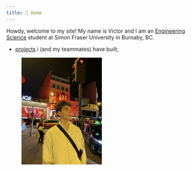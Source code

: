 ```yaml
---
title: 🏡 Home
---
```


Howdy, welcome to my site! My name is Victor and I am an [Engineering Science](https://www.sfu.ca/engineering/prospective-students/undergraduate-students/programs.html) student at Simon Fraser University in Burnaby, BC.

- [projects](about/projects.md) i (and my teammates) have built;

<figure>
	<img src="me.jpeg" alt="me in cool place" width="50%" style="margin: auto;"/>
	</figcaption>
</figure>